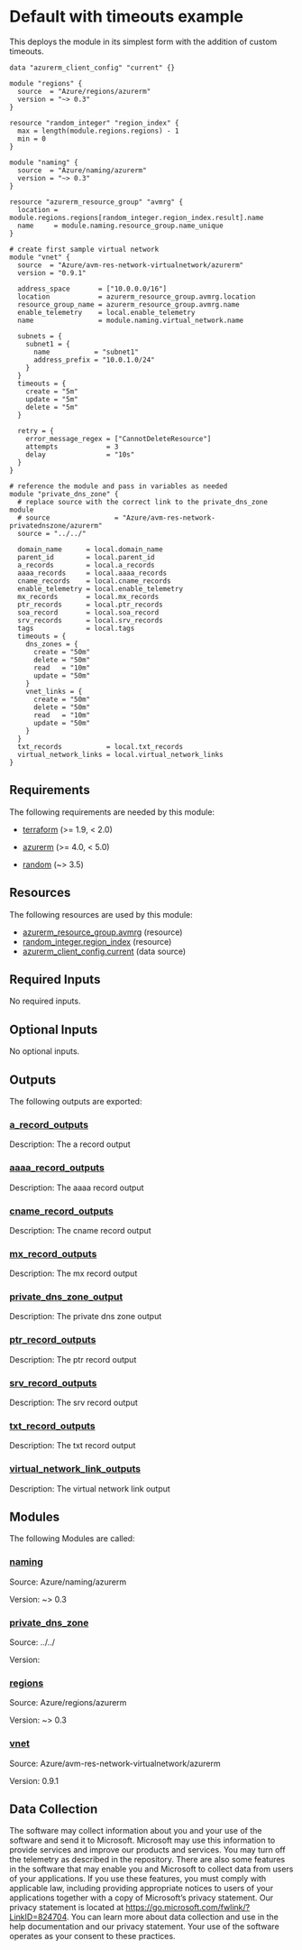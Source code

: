 <!-- BEGIN_TF_DOCS -->
# Default with timeouts example

This deploys the module in its simplest form with the addition of custom timeouts.

```hcl
data "azurerm_client_config" "current" {}

module "regions" {
  source  = "Azure/regions/azurerm"
  version = "~> 0.3"
}

resource "random_integer" "region_index" {
  max = length(module.regions.regions) - 1
  min = 0
}

module "naming" {
  source  = "Azure/naming/azurerm"
  version = "~> 0.3"
}

resource "azurerm_resource_group" "avmrg" {
  location = module.regions.regions[random_integer.region_index.result].name
  name     = module.naming.resource_group.name_unique
}

# create first sample virtual network
module "vnet" {
  source  = "Azure/avm-res-network-virtualnetwork/azurerm"
  version = "0.9.1"

  address_space       = ["10.0.0.0/16"]
  location            = azurerm_resource_group.avmrg.location
  resource_group_name = azurerm_resource_group.avmrg.name
  enable_telemetry    = local.enable_telemetry
  name                = module.naming.virtual_network.name

  subnets = {
    subnet1 = {
      name           = "subnet1"
      address_prefix = "10.0.1.0/24"
    }
  }
  timeouts = {
    create = "5m"
    update = "5m"
    delete = "5m"
  }

  retry = {
    error_message_regex = ["CannotDeleteResource"]
    attempts            = 3
    delay               = "10s"
  }
}

# reference the module and pass in variables as needed
module "private_dns_zone" {
  # replace source with the correct link to the private_dns_zone module
  # source                = "Azure/avm-res-network-privatednszone/azurerm"
  source = "../../"

  domain_name      = local.domain_name
  parent_id        = local.parent_id
  a_records        = local.a_records
  aaaa_records     = local.aaaa_records
  cname_records    = local.cname_records
  enable_telemetry = local.enable_telemetry
  mx_records       = local.mx_records
  ptr_records      = local.ptr_records
  soa_record       = local.soa_record
  srv_records      = local.srv_records
  tags             = local.tags
  timeouts = {
    dns_zones = {
      create = "50m"
      delete = "50m"
      read   = "10m"
      update = "50m"
    }
    vnet_links = {
      create = "50m"
      delete = "50m"
      read   = "10m"
      update = "50m"
    }
  }
  txt_records           = local.txt_records
  virtual_network_links = local.virtual_network_links
}
```

<!-- markdownlint-disable MD033 -->
## Requirements

The following requirements are needed by this module:

- <a name="requirement_terraform"></a> [terraform](#requirement\_terraform) (>= 1.9, < 2.0)

- <a name="requirement_azurerm"></a> [azurerm](#requirement\_azurerm) (>= 4.0, < 5.0)

- <a name="requirement_random"></a> [random](#requirement\_random) (~> 3.5)

## Resources

The following resources are used by this module:

- [azurerm_resource_group.avmrg](https://registry.terraform.io/providers/hashicorp/azurerm/latest/docs/resources/resource_group) (resource)
- [random_integer.region_index](https://registry.terraform.io/providers/hashicorp/random/latest/docs/resources/integer) (resource)
- [azurerm_client_config.current](https://registry.terraform.io/providers/hashicorp/azurerm/latest/docs/data-sources/client_config) (data source)

<!-- markdownlint-disable MD013 -->
## Required Inputs

No required inputs.

## Optional Inputs

No optional inputs.

## Outputs

The following outputs are exported:

### <a name="output_a_record_outputs"></a> [a\_record\_outputs](#output\_a\_record\_outputs)

Description: The a record output

### <a name="output_aaaa_record_outputs"></a> [aaaa\_record\_outputs](#output\_aaaa\_record\_outputs)

Description: The aaaa record output

### <a name="output_cname_record_outputs"></a> [cname\_record\_outputs](#output\_cname\_record\_outputs)

Description: The cname record output

### <a name="output_mx_record_outputs"></a> [mx\_record\_outputs](#output\_mx\_record\_outputs)

Description: The mx record output

### <a name="output_private_dns_zone_output"></a> [private\_dns\_zone\_output](#output\_private\_dns\_zone\_output)

Description: The private dns zone output

### <a name="output_ptr_record_outputs"></a> [ptr\_record\_outputs](#output\_ptr\_record\_outputs)

Description: The ptr record output

### <a name="output_srv_record_outputs"></a> [srv\_record\_outputs](#output\_srv\_record\_outputs)

Description: The srv record output

### <a name="output_txt_record_outputs"></a> [txt\_record\_outputs](#output\_txt\_record\_outputs)

Description: The txt record output

### <a name="output_virtual_network_link_outputs"></a> [virtual\_network\_link\_outputs](#output\_virtual\_network\_link\_outputs)

Description: The virtual network link output

## Modules

The following Modules are called:

### <a name="module_naming"></a> [naming](#module\_naming)

Source: Azure/naming/azurerm

Version: ~> 0.3

### <a name="module_private_dns_zone"></a> [private\_dns\_zone](#module\_private\_dns\_zone)

Source: ../../

Version:

### <a name="module_regions"></a> [regions](#module\_regions)

Source: Azure/regions/azurerm

Version: ~> 0.3

### <a name="module_vnet"></a> [vnet](#module\_vnet)

Source: Azure/avm-res-network-virtualnetwork/azurerm

Version: 0.9.1

<!-- markdownlint-disable-next-line MD041 -->
## Data Collection

The software may collect information about you and your use of the software and send it to Microsoft. Microsoft may use this information to provide services and improve our products and services. You may turn off the telemetry as described in the repository. There are also some features in the software that may enable you and Microsoft to collect data from users of your applications. If you use these features, you must comply with applicable law, including providing appropriate notices to users of your applications together with a copy of Microsoft’s privacy statement. Our privacy statement is located at <https://go.microsoft.com/fwlink/?LinkID=824704>. You can learn more about data collection and use in the help documentation and our privacy statement. Your use of the software operates as your consent to these practices.
<!-- END_TF_DOCS -->